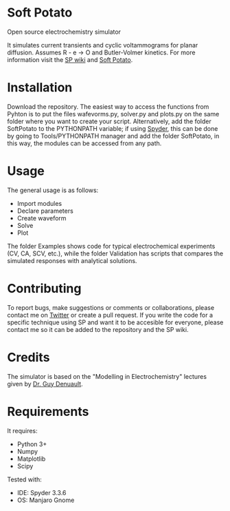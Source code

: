 # Soft Potato
Open source electrochemistry simulator

It simulates current transients and cyclic voltammograms for planar diffusion. Assumes R - e -> O and Butler-Volmer kinetics. For more information visit the [SP wiki](https://github.com/oliverrdz/SoftPotato/wiki) and [Soft Potato](https://oliverrdz.xyz/?page_id=143).

# Installation
Download the repository. The easiest way to access the functions from Pyhton is to put the files wafevorms.py, solver.py and plots.py on the same folder where you want to create your script. Alternatively, add the folder SoftPotato to the PYTHONPATH variable; if using [Spyder](https://www.spyder-ide.org/), this can be done by going to Tools/PYTHONPATH manager and add the folder SoftPotato, in this way, the modules can be accessed from any path.

# Usage
The general usage is as follows:
+ Import modules
+ Declare parameters
+ Create waveform
+ Solve
+ Plot

The folder Examples shows code for typical electrochemical experiments (CV, CA, SCV, etc.), while the folder Validation has scripts that compares the simulated responses with analytical solutions.

# Contributing
To report bugs, make suggestions or comments or collaborations, please contact me on [Twitter](https://twitter.com/ol1v3r) or create a pull request. If you write the code for a specific technique using SP and want it to be accesible for everyone, please contact me so it can be added to the repository and the SP wiki.

# Credits
The simulator is based on the "Modelling in Electrochemistry" lectures given by [Dr. Guy Denuault](https://www.southampton.ac.uk/chemistry/about/staff/gd.page).

# Requirements
It requires:
+ Python 3+
+ Numpy
+ Matplotlib
+ Scipy

Tested with:
+ IDE: Spyder 3.3.6
+ OS: Manjaro Gnome


